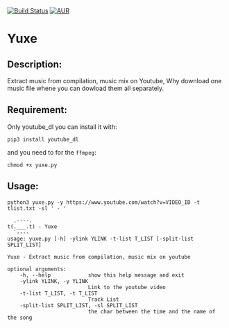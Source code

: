 [![Build Status](https://travis-ci.org/hihebark/Yuxe.svg?branch=master)](https://travis-ci.org/hihebark/Yuxe)
[![AUR](https://img.shields.io/aur/license/yaourt.svg?style=flat-square)](https://github.com/hihebark/Yuxe)

Yuxe
====


Description:
------------

Extract music from compilation, music mix on Youtube, 
Why download one music file whene you can dowload them all separately.

Requirement:
------------

Only youtube_dl you can install it with:

    pip3 install youtube_dl

and you need to for the `ffmpeg`:

    chmod +x yuxe.py

Usage:
------

`python3 yuxe.py -y https://www.youtube.com/watch?v=VIDEO_ID -t tlist.txt -sl ' - '`

      .----.
    t(.___.t) - Yuxe
      `----
    usage: yuxe.py [-h] -ylink YLINK -t-list T_LIST [-split-list SPLIT_LIST]

    Yuxe - Extract music from compilation, music mix on youtube

    optional arguments:
        -h, --help            show this help message and exit
        -ylink YLINK, -y YLINK
                              Link to the youtube video
        -t-list T_LIST, -t T_LIST
                              Track List
        -split-list SPLIT_LIST, -sl SPLIT_LIST
                              the char between the time and the name of the song

